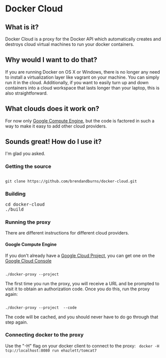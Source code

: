 Docker Cloud
============

What is it?
------------
Docker Cloud is a proxy for the Docker API which automatically creates and destroys cloud virtual machines to run
your docker containers.

Why would I want to do that?
------------
If you are running Docker on OS X or Windows, there is no longer any need to install a virtualization layer like
vagrant on your machine.  You can simply run it in the cloud.  Additionally, if you want to easily turn up and
down containers into a cloud workspace that lasts longer than your laptop, this is also straightforward.

What clouds does it work on?
------------
For now only <a href="https://cloud.google.com/products/compute-engine/">Google Compute Engine</a>, but the code
is factored in such a way to make it easy to add other cloud providers.

Sounds great!  How do I use it?
------------
I'm glad you asked.
### Getting the source ###
<code>
git clone https://github.com/brendandburns/docker-cloud.git
</code>

### Building ###
<pre>
cd docker-cloud
./build
</pre>

### Running the proxy ###
There are different instructions for different cloud providers.

#### Google Compute Engine ####
If you don't already have a <a href="http://cloud.google.com">Google Cloud Project</a>, you can get one on the <a href="http://cloud.google.com/console">Google Cloud Console</a>

<code>
./docker-proxy --project <your-google-cloud-project-here>
</code>

The first time you run the proxy, you will receive a URL and be prompted to visit it to obtain an
authorization code.  Once you do this, run the proxy again:

<code>
./docker-proxy --project <your-project-here> --code <auth-code-here>
</code>

The code will be cached, and you should never have to do go through that step again.

### Connecting docker to the proxy ###
Use the "-H" flag on your docker client to connect to the proxy:
<code>
docker -H tcp://localhost:8080 run ehazlett/tomcat7
</code>


